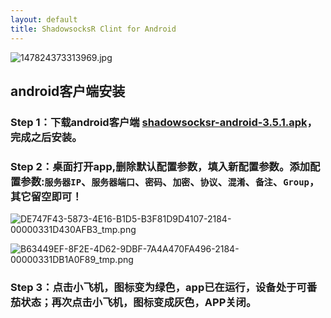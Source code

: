```yaml
---
layout: default
title: ShadowsocksR Clint for Android
---
```

![147824373313969.jpg][1478]

## android客户端安装

### Step 1：下载android客户端 [shadowsocksr-android-3.5.1.apk][ssa]，完成之后安装。


### Step 2：桌面打开app,删除默认配置参数，填入新配置参数。添加配置参数:`服务器IP`、`服务器端口`、`密码`、`加密`、`协议`、`混淆`、`备注`、`Group`，其它留空即可！

![DE747F43-5873-4E16-B1D5-B3F81D9D4107-2184-00000331D430AFB3_tmp.png][DE]

![B63449EF-8F2E-4D62-9DBF-7A4A470FA496-2184-00000331DB1A0F89_tmp.png][B6]

### Step 3：点击小飞机，图标变为绿色，app已在运行，设备处于可番茄状态；再次点击小飞机，图标变成灰色，APP关闭。

[ssa]:<http://www.undervineyard.com/shadowsocksr-android-3.5.1.apk>
[1478]:<https://i.loli.net/2017/11/02/59fb2c11e9fc5.jpg>
[DE]:<https://i.loli.net/2017/11/02/59fb2e1f590b6.png>
[B6]:<https://i.loli.net/2017/11/02/59fb2e1f554c2.png>
